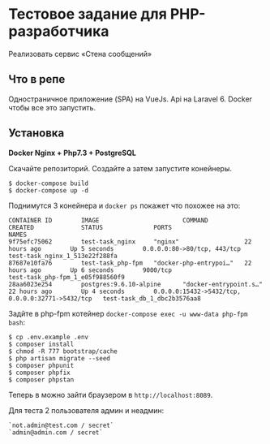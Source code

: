 # Тестовое задание для PHP-разработчика

Реализовать сервис «Стена сообщений»

Что в репе
--------------

Одностраничное приложение (SPA) на VueJs. Api на Laravel 6. Docker чтобы все это запустить.

Установка
--------------

**Docker Nginx + Php7.3 + PostgreSQL**

Скачайте репозиторий. Создайте а затем запустите конейнеры.

    $ docker-compose build
    $ docker-compose up -d

Поднимутся 3 конейнера и `docker ps` покажет что похожее на это:

    CONTAINER ID        IMAGE                       COMMAND                  CREATED             STATUS              PORTS                                              NAMES
    9f75efc75062        test-task_nginx     "nginx"                  22 hours ago        Up 5 seconds        0.0.0.0:80->80/tcp, 443/tcp                        test-task_nginx_1_513e22f288fa
    87687e10fa76        test-task_php-fpm   "docker-php-entrypoi…"   22 hours ago        Up 6 seconds        9000/tcp                                           test-task_php-fpm_1_e05f988560f9
    28aa6023e254        postgres:9.6.10-alpine      "docker-entrypoint.s…"   22 hours ago        Up 4 seconds        0.0.0.0:15432->5432/tcp, 0.0.0.0:32771->5432/tcp   test-task_db_1_dbc2b3576aa8
    
Задйте в php-fpm котейнер `docker-compose exec -u www-data php-fpm bash`:
    
    $ cp .env.example .env
    $ composer install
    $ chmod -R 777 bootstrap/cache
    $ php artisan migrate --seed
    $ composer phpunit
    $ composer phpfix
    $ composer phpstan
    
Теперь в можно зайти браузером в `http://localhost:8089`.

Для теста 2 пользователя админ и неадмин:

    `not.admin@test.com / secret`
    `admin@admin.com / secret`

